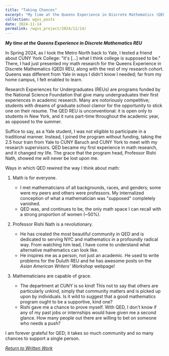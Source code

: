 ```yaml
---
title: "Taking Chances"
excerpt: "My time at the Queens Experience in Discrete Mathematics (QED) REU"
collection: wgss_posts
date: 2024-11-14
permalink: /wgss_project/2024/11/14/
---
```

***My time at the Queens Experience in Discrete Mathematics REU***

In Spring 2024, as I took the Metro North back to Yale, I texted a friend about CUNY York College: "it's [...] what I think college is supposed to be." There, I had just presented my math research for the Queens Experience in Discrete Mathematics (QED) REU, along with the rest of my research cohort. Queens was different from Yale in ways I didn't know I needed; far from my home campus, I felt enabled to learn. 

Research Experiences for Undergraduates (REUs) are programs funded by the National Science Foundation that give many undergraduates their first experiences in academic research. Many are notoriously competitive; students with dreams of graduate school clamor for the opportunity to stick one on their resume. The QED REU is unconventional: it is open only to students in New York, and it runs part-time throughout the academic year, as opposed to the summer. 

Suffice to say, as a Yale student, I was not eligible to participate in a traditional manner. Instead, I joined the program without funding, taking the 2.5 hour train from Yale to CUNY Baruch and CUNY York to meet with my research supervisors. QED became my first experience in math research, and it changed my life. The grace that the program head, Professor Rishi Nath, showed me will never be lost upon me. 

Ways in which QED rewired the way I think about math:

1. Math is for everyone.
    * I met mathematicians of all backgrounds, races, and genders; some were my peers and others were professors. My internalized conception of what a mathematician was "supposed" completely vanished.
    * QED was, and continues to be, the only math space I can recall with a strong proportion of women (~50%).

2. Professor Rishi Nath is a revolutionary.
    * He has created the most beautiful community in QED and is dedicated to serving NYC and mathematics in a profoundly radical way. From watching him lead, I have come to understand what alternative mathematics can look like. 
    * He inspires me as a person, not just an academic. He used to write problems for the Duluth REU and he has awesome posts on the  *Asian American Writers' Workshop* webpage!

3. Mathematicians are capable of grace.
    * The department at CUNY is so kind! This not to say that others are particularly unkind, simply that community matters and is picked up upon by individuals. Is it wild to suggest that a good mathematics program ought to be a supportive, kind one?
    * Rishi gave me a chance to prove myself. With QED, I don't know if any of my past jobs or internships would have given me a second glance. How many people out there are willing to bet on someone who needs a push?

I am forever grateful for QED; it takes so much community and so many chances to support a single person. 

*[Return to Written Work](\pages/wgss_project/essays/)*